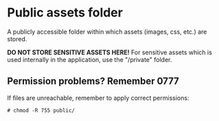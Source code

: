 # Public assets folder

A publicly accessible folder within which assets (images, css, etc.) are stored.

**DO NOT STORE SENSITIVE ASSETS HERE!** For sensitive assets which is used internally in the application, use the "/private" folder.

## Permission problems? Remember 0777

If files are unreachable, remember to apply correct permissions:

```
# chmod -R 755 public/
```
